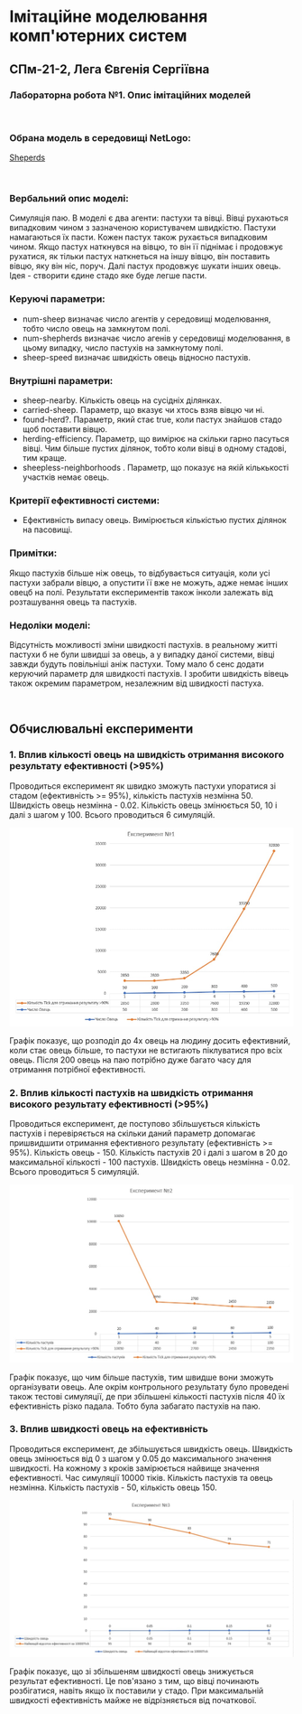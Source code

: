 # Імітаційне моделювання комп'ютерних систем
## СПм-21-2, Лега Євгенія Сергіївна
### Лабораторна робота №**1**. Опис імітаційних моделей
<br>

### Обрана модель в середовищі NetLogo:

[Sheperds](http://www.netlogoweb.org/launch#http://www.netlogoweb.org/assets/modelslib/Sample%20Models/Biology/Shepherds.nlogo)

<br>

### Вербальний опис моделі:
Симуляція паю. В моделі є два агенти: пастухи та вівці. Вівці рухаються випадковим чином з зазначеною користувачем швидкістю. Пастухи намагаються їх пасти. Кожен пастух також рухається випадковим чином. Якщо пастух наткнувся на вівцю, то він її піднімає і продовжує рухатися, як тільки пастух наткнеться на іншу вівцю, він поставить вівцю, яку він ніс, поруч. Далі пастух продовжує шукати інших овець. Ідея - створити єдине стадо яке буде легше пасти.

### Керуючі параметри:

- num-sheep визначає число агентів у середовищі моделювання, тобто число овець на замкнутом полі.
- num-shepherds визначає число агенів у середовищі моделювання, в цьому випадку, число пастухів на замкнутому полі.
- sheep-speed визначає швидкість овець відносно пастухів.

### Внутрішні параметри:
- sheep-nearby. Кількість овець на сусідніх ділянках.
- carried-sheep. Параметр, що вказує чи хтось взяв вівцю чи ні.
- found-herd?. Параметр, який стає true, коли пастух знайшов стадо щоб поставити вівцю.
- herding-efficiency. Параметр, що вимірює на скільки гарно пасуться вівці. Чим більше пустих ділянок, тобто коли вівці в одному стадові, тим краще.
- sheepless-neighborhoods . Параметр, що показує на якій кількькості участків немає овець.

### Критерії ефективності системи:
- Ефективність випасу овець. Вимірюється кількістью пустих ділянок на пасовищі.
### Примітки:
Якщо пастухів більше ніж овець, то відбувається ситуація, коли усі пастухи забрали вівцю, а опустити її вже не можуть, адже немає інших овецб на полі. 
Результати експериментів також інколи залежать від розташування овець та пастухів.

### Недоліки моделі:
Відсутність можливості зміни швидкості пастухів. в реальному житті пастухи б не були швидші за овець, а у випадку даної системи, вівці завжди будуть повільніші аніж пастухи. Тому мало б сенс додати керуючий параметр для швидкості пастухів. І зробити швидкість вівець також окремим параметром, незалежним від швидкості пастуха. 

<br>

## Обчислювальні експерименти 
### 1. Вплив кількості овець на швидкість отримання високого результату ефективності (>95%)
Проводиться експеримент як швидко зможуть пастухи упоратися зі стадом (ефективність >= 95%), кількість пастухів незмінна 50. Швидкість овець незмінна - 0.02. Кількість овець змінюється 50, 10 і далі з шагом у 100. Всього проводиться 6 симуляцій.

![Експеримент №1](1.jpg)

Графік показує, що розподіл до 4х овець на людину досить ефективний, коли стає овець більше, то пастухи не встигають піклуватися про всіх овець. Після 200 овець на паю потрібно дуже багато часу для отримання потрібної ефективності.

### 2. Вплив кількості пастухів на швидкість отримання високого результату ефективності (>95%)
Проводиться експеримент, де поступово збільшується кількість пастухів і перевіряється на скільки даний параметр допомагає пришвидшити отримання ефективного результату (ефективність >= 95%). Кількість овець - 150. Кількість пастухів 20 і далі з шагом в 20 до максимальної кількості - 100 пастухів. Швидкість овець незмінна - 0.02. Всього проводиться 5 симуляцій.

![Експеримент №2](2.jpg)

Графік показує, що чим більше пастухів, тим швидше вони зможуть організувати овець. Але окрім контрольного результату було проведені також тестові симуляції, де при збільшені кількості пастухів після 40 їх ефективність різко падала. Тобто була забагато пастухів на паю.

### 3. Вплив швидкості овець на ефективність 
Проводиться експеримент, де збільшується швидкість овець. Швидкість овець змінюється від 0 з шагом у 0.05 до максимального значення швидкості. На кожному з кроків замірюється найвище значення ефективності. Час симуляції 10000 тіків. Кількість пастухів та овець незмінна. Кількість пастухів - 50, кількість овець 150.

![Експеримент №3](3.jpg)

Графік показує, що зі збільшеням швидкості овець знижується результат ефективності. Це пов'язано з тим, що вівці починають розбігатися, навіть якщо їх поставили у стадо. При максимальній швидкості ефективність майже не відрізняється від початкової.
